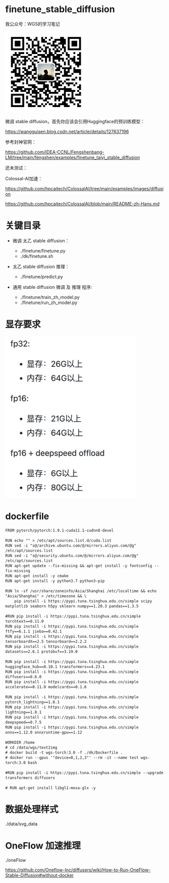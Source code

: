 # finetune_stable_diffusion

我公众号：WGS的学习笔记

![](./tmp.jpg)

微调 stable diffusion，首先你应该会引用Huggingface的预训练模型：

https://wangguisen.blog.csdn.net/article/details/127637196

参考封神官网：

https://github.com/IDEA-CCNL/Fengshenbang-LM/tree/main/fengshen/examples/finetune_taiyi_stable_diffusion



还未测试：

Colossal-AI加速：

https://github.com/hpcaitech/ColossalAI/tree/main/examples/images/diffusion

https://github.com/hpcaitech/ColossalAI/blob/main/README-zh-Hans.md



# 关键目录

+ 微调 太乙 stable diffusion：
  + ./finetune/finetune.py
  + ./dk/finetune.sh

+ 太乙 stable diffusion 推理：
  + ./finetune/predict.py

+ 通用 stable diffusion 微调 及 推理 程序:
  + ./finetune/train_zh_model.py
  + ./finetune/run_zh_model.py



# 显存要求

<img src="./tmp2.png" style="zoom:50%;" />





# dockerfile

```
FROM pytorch/pytorch:1.9.1-cuda11.1-cudnn8-devel

RUN echo "" > /etc/apt/sources.list.d/cuda.list
RUN sed -i "s@/archive.ubuntu.com/@/mirrors.aliyun.com/@g" /etc/apt/sources.list
RUN sed -i "s@/security.ubuntu.com/@/mirrors.aliyun.com/@g" /etc/apt/sources.list
RUN apt-get update --fix-missing && apt-get install -y fontconfig --fix-missing
RUN apt-get install -y cmake
RUN apt-get install -y python3.7 python3-pip

RUN ln -sf /usr/share/zoneinfo/Asia/Shanghai /etc/localtime && echo "Asia/Shanghai" > /etc/timezone && \
    pip install -i https://pypi.tuna.tsinghua.edu.cn/simple scipy matplotlib seaborn h5py sklearn numpy==1.20.3 pandas==1.3.5

#RUN pip install -i https://pypi.tuna.tsinghua.edu.cn/simple torchtext==0.11.0
RUN pip install -i https://pypi.tuna.tsinghua.edu.cn/simple ftfy==6.1.1 jieba==0.42.1
RUN pip install -i https://pypi.tuna.tsinghua.edu.cn/simple tensorboardX==2.5 tensorboard==2.2.2
RUN pip install -i https://pypi.tuna.tsinghua.edu.cn/simple datasets==2.6.1 protobuf==3.19.0

RUN pip install -i https://pypi.tuna.tsinghua.edu.cn/simple huggingface_hub==0.10.1 transformers==4.23.1
RUN pip install -i https://pypi.tuna.tsinghua.edu.cn/simple diffusers==0.6.0
RUN pip install -i https://pypi.tuna.tsinghua.edu.cn/simple accelerate==0.11.0 modelcards==0.1.6

RUN pip install -i https://pypi.tuna.tsinghua.edu.cn/simple pytorch_lightning==1.8.1
RUN pip install -i https://pypi.tuna.tsinghua.edu.cn/simple lightning==1.8.1
RUN pip install -i https://pypi.tuna.tsinghua.edu.cn/simple deepspeed==0.7.5
RUN pip install -i https://pypi.tuna.tsinghua.edu.cn/simple onnx==1.12.0 onnxruntime-gpu==1.12

WORKDIR /home
# cd /data/wgs/text2img
# docker build -t wgs-torch:3.0 -f ./dk/Dockerfile .
# docker run --gpus '"device=0,1,2,3"' --rm -it --name test wgs-torch:3.0 bash

#RUN pip install -i https://pypi.tuna.tsinghua.edu.cn/simple --upgrade transformers diffusers

# RUN apt-get install libgl1-mesa-glx -y
```





# 数据处理样式

./data/svg_data



# OneFlow 加速推理

./oneFlow

https://github.com/Oneflow-Inc/diffusers/wiki/How-to-Run-OneFlow-Stable-Diffusion#without-docker





